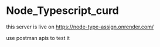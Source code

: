 # Node_Typescript_curd

this server is live on https://node-type-assign.onrender.com/

use postman apis to test it

